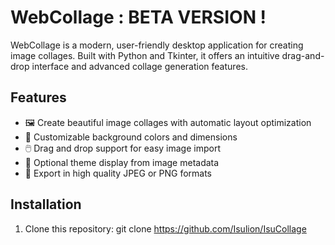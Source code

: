 # WebCollage  : BETA VERSION !

WebCollage is a modern, user-friendly desktop application for creating image collages. Built with Python and Tkinter, it offers an intuitive drag-and-drop interface and advanced collage generation features.

## Features

- 🖼️ Create beautiful image collages with automatic layout optimization
- 🎨 Customizable background colors and dimensions
- 🖱️ Drag and drop support for easy image import
- 📝 Optional theme display from image metadata
- 💾 Export in high quality JPEG or PNG formats

## Installation

1. Clone this repository: 
git clone https://github.com/Isulion/IsuCollage

